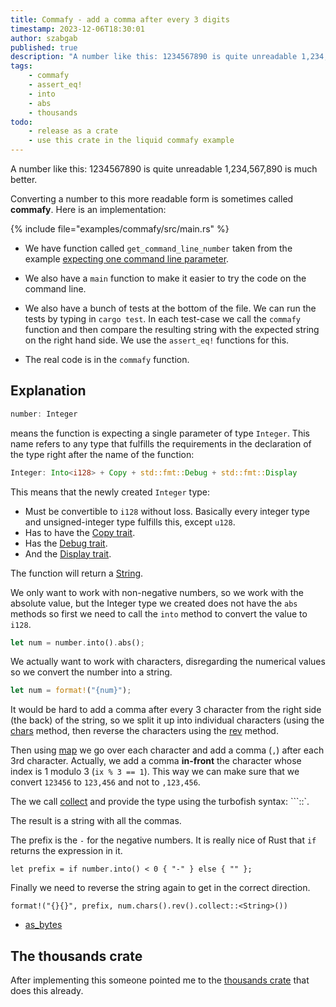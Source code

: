 ```yaml
---
title: Commafy - add a comma after every 3 digits
timestamp: 2023-12-06T18:30:01
author: szabgab
published: true
description: "A number like this: 1234567890 is quite unreadable 1,234,567,890 is much better."
tags:
    - commafy
    - assert_eq!
    - into
    - abs
    - thousands
todo:
    - release as a crate
    - use this crate in the liquid commafy example
---
```



A number like this: 1234567890 is quite unreadable 1,234,567,890 is much better.

Converting a number to this more readable form is sometimes called **commafy**.
Here is an implementation:

{% include file="examples/commafy/src/main.rs" %}

* We have function called `get_command_line_number` taken from the example [expecting one command line parameter](/expect-one-command-line-parameter).
* We also have a `main` function to make it easier to try the code on the command line.
* We also have a bunch of tests at the bottom of the file. We can run the tests by typing in `cargo test`.
    In each test-case we call the `commafy` function and then compare the resulting string with the expected string on the right hand side.
    We use the `assert_eq!` functions for this.

* The real code is in the `commafy` function.

## Explanation

```rust
number: Integer
```
means the function is expecting a single parameter of type `Integer`.
This name refers to any type that fulfills the requirements in the declaration of the type
right after the name of the function:

```rust
Integer: Into<i128> + Copy + std::fmt::Debug + std::fmt::Display
```

This means that the newly created `Integer` type:
* Must be convertible to `i128` without loss. Basically every integer type and unsigned-integer type fulfills this, except `u128`.
* Has to have the [Copy trait](https://doc.rust-lang.org/std/marker/trait.Copy.html).
* Has the [Debug trait](https://doc.rust-lang.org/std/fmt/trait.Debug.html).
* And the [Display trait](https://doc.rust-lang.org/std/fmt/trait.Display.html).

The function will return a [String](https://doc.rust-lang.org/std/string/struct.String.html).

We only want to work with non-negative numbers, so we work with the absolute value, but the Integer type we created
does not have the `abs` methods so first we need to call the `into` method to convert the value to `i128`.


```rust
let num = number.into().abs();
```

We actually want to work with characters, disregarding the numerical values so we convert the number into a string.

```rust
let num = format!("{num}");
```

It would be hard to add a comma after every 3 character from the right side (the back) of the string, so we split it up into individual characters
(using the [chars](https://doc.rust-lang.org/std/primitive.str.html#method.chars) method,
then reverse the characters using the [rev](https://doc.rust-lang.org/std/iter/trait.Iterator.html#method.rev) method.


Then using [map](https://doc.rust-lang.org/std/iter/trait.Iterator.html#method.map) we go over each character and add
a comma (`,`) after each 3rd character. Actually, we add a comma **in-front** the character whose index is 1 modulo 3 (`ix % 3 == 1`).
This way we can make sure that we convert `123456` to `123,456` and not to `,123,456`.

The we call [collect](https://doc.rust-lang.org/std/iter/trait.Iterator.html#method.collect) and provide the type using the turbofish syntax:
```::<String>`.

The result is a string with all the commas.

The prefix is the `-` for the negative numbers. It is really nice of Rust that `if` returns the expression in it.

```
let prefix = if number.into() < 0 { "-" } else { "" };
```

Finally we need to reverse the string again to get in the correct direction.

```
format!("{}{}", prefix, num.chars().rev().collect::<String>())
```

* [as_bytes](https://doc.rust-lang.org/std/string/struct.String.html#method.as_bytes)


## The thousands crate

After implementing this someone pointed me to the [thousands crate](https://crates.io/crates/thousands) that does this already.


